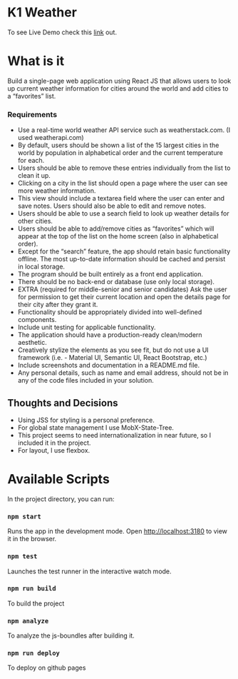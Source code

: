 # K1 Weather

To see Live Demo check this [link](https://karianpour.github.io/k1weather/) out.

# What is it

Build a single-page web application using React JS that allows users to look up current weather information for cities around the world and add cities to a “favorites” list.

### Requirements
- Use a real-time world weather API service such as weatherstack.com. (I used weatherapi.com)
- By default, users should be shown a list of the 15 largest cities in the world by population in alphabetical order and the current temperature for each.
- Users should be able to remove these entries individually from the list to clean it up.
- Clicking on a city in the list should open a page where the user can see more weather information.
- This view should include a textarea field where the user can enter and save notes. Users should also be able to edit and remove notes.
- Users should be able to use a search field to look up weather details for other cities.
- Users should be able to add/remove cities as “favorites” which will appear at the top of the list on the home screen (also in alphabetical order).
- Except for the “search” feature, the app should retain basic functionality offline. The most up-to-date information should be cached and persist in local storage.
- The program should be built entirely as a front end application.
- There should be no back-end or database (use only local storage).
- EXTRA (required for middle-senior and senior candidates) Ask the user for permission to get their current location and open the details page for their city after they grant it.
- Functionality should be appropriately divided into well-defined components.
- Include unit testing for applicable functionality.
- The application should have a production-ready clean/modern aesthetic.
- Creatively stylize the elements as you see fit, but do not use a UI framework (i.e. - Material UI, Semantic UI, React Bootstrap, etc.)
- Include screenshots and documentation in a README.md file.
- Any personal details, such as name and email address, should not be in any of the code files included in your solution.

## Thoughts and Decisions

- Using JSS for styling is a personal preference.
- For global state management I use MobX-State-Tree.
- This project seems to need internationalization in near future, so I included it in the project.
- For layout, I use flexbox.

# Available Scripts

In the project directory, you can run:

### `npm start`

Runs the app in the development mode.
Open [http://localhost:3180](http://localhost:3180) to view it in the browser.

### `npm test`

Launches the test runner in the interactive watch mode.<br />

### `npm run build`

To build the project

### `npm analyze`

To analyze the js-boundles after building it.

### `npm run deploy`

To deploy on github pages